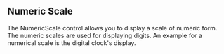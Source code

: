 ## Numeric Scale
The NumericScale control allows you to display a scale of numeric form. The numeric scales are used for displaying digits. An example for a numerical scale is the digital clock's display.

[//]: <keywords: radradialgauge, radialscale, numericscale, numericindicator, fontnumberposition, relativex, relativey, scaleobject, digit>
